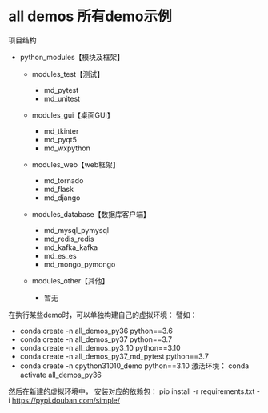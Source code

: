 # all demos 所有demo示例

项目结构
- python_modules【模块及框架】
  - modules_test【测试】
    - md_pytest
    - md_unitest
    
  - modules_gui【桌面GUI】
    - md_tkinter
    - md_pyqt5
    - md_wxpython
    
  - modules_web【web框架】
    - md_tornado
    - md_flask
    - md_django
    
  - modules_database【数据库客户端】
    - md_mysql_pymysql
    - md_redis_redis
    - md_kafka_kafka
    - md_es_es
    - md_mongo_pymongo
  
  - modules_other【其他】
    - 暂无
  
在执行某些demo时，可以单独构建自己的虚拟环境：
譬如：
- conda create -n all_demos_py36 python==3.6
- conda create -n all_demos_py37 python==3.7
- conda create -n all_demos_py3_10 python==3.10
- conda create -n all_demos_py37_md_pytest python==3.7
- conda create -n cpython31010_demo python==3.10
激活环境： conda activate all_demos_py36

然后在新建的虚拟环境中， 安装对应的依赖包： pip install -r requirements.txt -i https://pypi.douban.com/simple/

     
  
  
  

